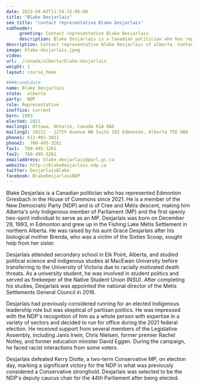 ```yaml
---
date: 2023-04-02T11:54:12-05:00
title: "Blake Desjarlais"
seo_title: "contact representative Blake Desjarlais"
subheader:
     greeting: Contact representative Blake Desjarlais
     description: Blake Desjarlais is a Canadian politician who has represented Edmonton Griesbach in the House of Commons since 2021.
description: Contact representative Blake Desjarlais of alberta. Contact information for Blake Desjarlais includes email address, phone number, and mailing address.
image: blake-desjarlais.jpeg
video:
url:  /canada/alberta/blake-desjarlais
weight: 1
layout: course_home

####candidate
name: Blake Desjarlais
state:	alberta
party:	NDP
role: Representative
inoffice: current
born: 1993
elected: 2021
mailing1: Ottawa, Ontario, Canada K1A 0A6
mailing2: 10212 - 127th Avenue NW Suite 102 Edmonton, Alberta T5E 0B8
phone1: 613-992-3821
phone2:  780-495-3261
fax1:  780-495-3261
fax2:  780-495-3261
emailaddress: blake.desjarlais@parl.gc.ca
website: http://blakedesjarlais.ndp.ca
twitter: DesjarlaisBlake
facebook: BlakeDesjarlaisNDP
---
```


Blake Desjarlais is a Canadian politician who has represented Edmonton Griesbach in the House of Commons since 2021. He is a member of the New Democratic Party (NDP) and is of Cree and Métis descent, making him Alberta's only Indigenous member of Parliament (MP) and the first openly two-spirit individual to serve as an MP. Desjarlais was born on December 29, 1993, in Edmonton and grew up in the Fishing Lake Métis Settlement in northern Alberta. He was raised by his aunt Grace Desjarlais after his biological mother Brenda, who was a victim of the Sixties Scoop, sought help from her sister.

Desjarlais attended secondary school in Elk Point, Alberta, and studied political science and indigenous studies at MacEwan University before transferring to the University of Victoria due to racially motivated death threats. As a university student, he was involved in student politics and served as firekeeper of the Native Student Union (NSU). After completing his studies, Desjarlais was appointed the national director of the Metis Settlements General Council in 2016.

Desjarlais had previously considered running for an elected Indigenous leadership role but was skeptical of partisan politics. He was impressed with the NDP's recognition of him as a whole person with expertise in a variety of sectors and decided to run for office during the 2021 federal election. He received support from several members of the Legislative Assembly, including Janis Irwin, Chris Nielsen, former premier Rachel Notley, and former education minister David Eggen. During the campaign, he faced racist interactions from some voters.

Desjarlais defeated Kerry Diotte, a two-term Conservative MP, on election day, marking a significant victory for the NDP in what was previously considered a Conservative stronghold. Desjarlais was selected to be the NDP's deputy caucus chair for the 44th Parliament after being elected.
